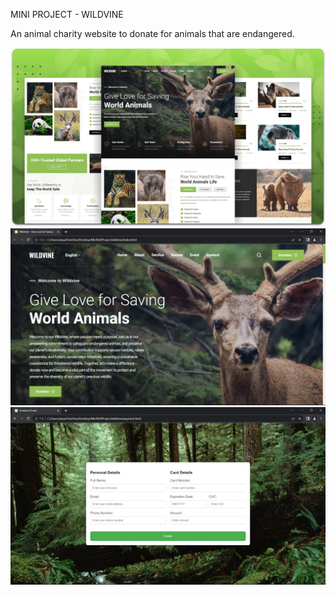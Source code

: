 MINI PROJECT - WILDVINE

An animal charity website to donate for animals that are endangered.

<img src="assets/images/desktop.png" width=1000 >
<img src="assets/images/wildvine.png" width=1000 >
<img src="assets/images/payment.png" width=1000 >
